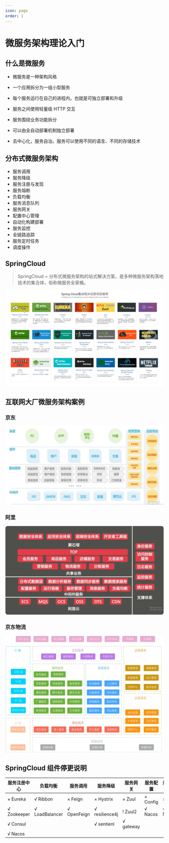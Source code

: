 ```yaml
---
icon: page
order: 1
---
```


# 微服务架构理论入门

## 什么是微服务

- 微服务是一种架构风格

- 一个应用拆分为一组小型服务
- 每个服务运行在自己的进程内，也就是可独立部署和升级
- 服务之间使用轻量级 HTTP 交互
- 服务围绕业务功能拆分
- 可以由全自动部署机制独立部署
- 去中心化，服务自治。服务可以使用不同的语言、不同的存储技术

## 分布式微服务架构

- 服务调用
- 服务降级
- 服务注册与发现
- 服务熔断
- 负载均衡
- 服务消息队列
- 服务网关
- 配置中心管理
- 自动化构建部署
- 服务监控
- 全链路追踪
- 服务定时任务
- 调度操作

## SpringCloud

> SpringCloud = 分布式微服务架构的站式解决方案，是多种微服务架构落地技术的集合体，俗称微服务全家桶。

![image-20230429211941679](./assets/image-20230429211941679.png)

## 互联网大厂微服务架构案例

### 京东

![image-20230429135112256](./assets/image-20230429135112256.png)

### 阿里

![image-20221101102342573](./assets/image-20221101102342573.png)

### 京东物流

![image-20221101102418976](./assets/image-20221101102418976.png)

## SpringCloud 组件停更说明

| 服务注册中心 | 负载均衡       | 服务调用    | 服务降级       | 服务网关  | 服务配置 | 服务总线 |
| ------------ | -------------- | ----------- | -------------- | --------- | -------- | -------- |
| × Eureka     | √ Ribbon       | × Feign     | × Hystrix      | × Zuul    | × Config | × Bus    |
| √ Zookeeper  | √ LoadBalancer | √ OpenFeign | √ resilience4j | ! Zuul2   | √ Nacos  | √ Nacos  |
| √ Consul     |                |             | √ sentienl     | √ gateway |          |          |
| √ Nacos      |                |             |                |           |          |          |
